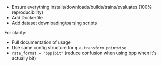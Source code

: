 - Ensure everything installs/downloads/builds/trains/evaluates (100% reproducibility)
- Add Dockerfile
- Add dataset downloading/parsing scripts

For clarity:

- Full documentation of usage
- Use same config structure for `g_a.transform.pointwise`
- `rate_format = "bpp|bit"` (reduce confusion when using bpp when it's actually bit)
